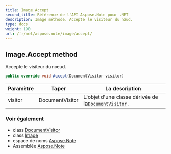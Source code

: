 ```yaml
---
title: Image.Accept
second_title: Référence de l'API Aspose.Note pour .NET
description: Image méthode. Accepte le visiteur du nœud.
type: docs
weight: 190
url: /fr/net/aspose.note/image/accept/
---
```

## Image.Accept method

Accepte le visiteur du nœud.

```csharp
public override void Accept(DocumentVisitor visitor)
```

| Paramètre | Taper | La description |
| --- | --- | --- |
| visitor | DocumentVisitor | L'objet d'une classe dérivée de la[`DocumentVisitor`](../../documentvisitor/) . |

### Voir également

* class [DocumentVisitor](../../documentvisitor/)
* class [Image](../)
* espace de noms [Aspose.Note](../../image/)
* Assemblée [Aspose.Note](../../../)


